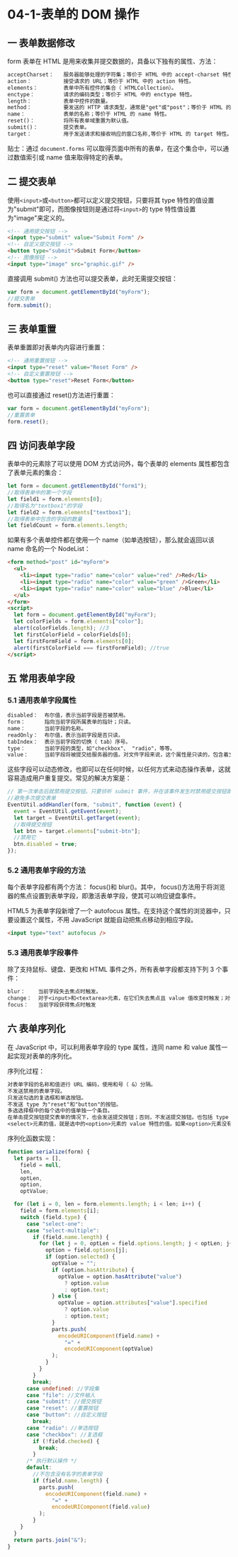 # 04-1-表单的 DOM 操作

## 一 表单数据修改

form 表单在 HTML 是用来收集并提交数据的，具备以下独有的属性、方法：

```txt
acceptCharset：   服务器能够处理的字符集；等价于 HTML 中的 accept-charset 特性。
action：          接受请求的 URL；等价于 HTML 中的 action 特性。
elements：        表单中所有控件的集合（ HTMLCollection）。
enctype：         请求的编码类型；等价于 HTML 中的 enctype 特性。
length：          表单中控件的数量。
method：          要发送的 HTTP 请求类型，通常是"get"或"post"；等价于 HTML 的 method 特性。
name：            表单的名称；等价于 HTML 的 name 特性。
reset()：         将所有表单域重置为默认值。
submit()：        提交表单。
target：          用于发送请求和接收响应的窗口名称,等价于 HTML 的 target 特性。
```

贴士：通过 `document.forms` 可以取得页面中所有的表单，在这个集合中，可以通过数值索引或 name 值来取得特定的表单。

## 二 提交表单

使用`<input>`或`<button>`都可以定义提交按钮，只要将其 type 特性的值设置为"submit"即可，而图像按钮则是通过将`<input>`的 type 特性值设置为"image"来定义的。

```html
<!-- 通用提交按钮 -->
<input type="submit" value="Submit Form" />
<!-- 自定义提交按钮 -->
<button type="submit">Submit Form</button>
<!-- 图像按钮 -->
<input type="image" src="graphic.gif" />
```

直接调用 submit() 方法也可以提交表单，此时无需提交按钮：

```js
var form = document.getElementById("myForm");
//提交表单
form.submit();
```

## 三 表单重置

表单重置即对表单内内容进行重置：

```html
<!-- 通用重置按钮 -->
<input type="reset" value="Reset Form" />
<!-- 自定义重置按钮 -->
<button type="reset">Reset Form</button>
```

也可以直接通过 reset()方法进行重置：

```js
var form = document.getElementById("myForm");
//重置表单
form.reset();
```

## 四 访问表单字段

表单中的元素除了可以使用 DOM 方式访问外，每个表单的 elements 属性都包含了表单元素的集合：

```js
let form = document.getElementById("form1");
//取得表单中的第一个字段
let field1 = form.elements[0];
//取得名为"textbox1"的字段
let field2 = form.elements["textbox1"];
//取得表单中包含的字段的数量
let fieldCount = form.elements.length;
```

如果有多个表单控件都在使用一个 name（如单选按钮），那么就会返回以该 name 命名的一个 NodeList：

```html
<form method="post" id="myForm">
  <ul>
    <li><input type="radio" name="color" value="red" />Red</li>
    <li><input type="radio" name="color" value="green" />Green</li>
    <li><input type="radio" name="color" value="blue" />Blue</li>
  </ul>
</form>
<script>
  let form = document.getElementById("myForm");
  let colorFields = form.elements["color"];
  alert(colorFields.length); //3
  let firstColorField = colorFields[0];
  let firstFormField = form.elements[0];
  alert(firstColorField === firstFormField); //true
</script>
```

## 五 常用表单字段

### 5.1 通用表单字段属性

```txt
disabled：  布尔值，表示当前字段是否被禁用。
form：      指向当前字段所属表单的指针；只读。
name：      当前字段的名称。
readOnly：  布尔值，表示当前字段是否只读。
tabIndex：  表示当前字段的切换（ tab）序号。
type：      当前字段的类型，如"checkbox"、 "radio"，等等。
value：     当前字段将被提交给服务器的值。对文件字段来说，这个属性是只读的，包含着文件在计算机中的路径。
```

这些字段可以动态修改，也即可以在任何时候，以任何方式来动态操作表单，这就容易造成用户重复提交。常见的解决方案是：

```js
// 第一次单击后就禁用提交按钮。只要侦听 submit 事件，并在该事件发生时禁用提交按钮即可。
//避免多次提交表单
EventUtil.addHandler(form, "submit", function (event) {
  event = EventUtil.getEvent(event);
  let target = EventUtil.getTarget(event);
  //取得提交按钮
  let btn = target.elements["submit-btn"];
  //禁用它
  btn.disabled = true;
});
```

### 5.2 通用表单字段的方法

每个表单字段都有两个方法： focus()和 blur()。其中， focus()方法用于将浏览器的焦点设置到表单字段，即激活表单字段，使其可以响应键盘事件。

HTML5 为表单字段新增了一个 autofocus 属性。在支持这个属性的浏览器中，只要设置这个属性，不用 JavaScript 就能自动把焦点移动到相应字段。

```html
<input type="text" autofocus />
```

### 5.3 通用表单字段事件

除了支持鼠标、键盘、更改和 HTML 事件之外，所有表单字段都支持下列 3 个事件：

```txt
blur：    当前字段失去焦点时触发。
change：  对于<input>和<textarea>元素，在它们失去焦点且 value 值改变时触发；对于<select>元素，在其选项改变时触发。
focus：   当前字段获得焦点时触发
```

## 六 表单序列化

在 JavaScript 中，可以利用表单字段的 type 属性，连同 name 和 value 属性一起实现对表单的序列化。

序列化过程：

```txt
对表单字段的名称和值进行 URL 编码，使用和号（ &）分隔。
不发送禁用的表单字段。
只发送勾选的复选框和单选按钮。
不发送 type 为"reset"和"button"的按钮。
多选选择框中的每个选中的值单独一个条目。
在单击提交按钮提交表单的情况下，也会发送提交按钮；否则，不发送提交按钮。也包括 type 为"image"的<input>元素。
<select>元素的值，就是选中的<option>元素的 value 特性的值。如果<option>元素没有 value 特性，则是<option>元素的文本值
```

序列化函数实现：

```js
function serialize(form) {
  let parts = [],
    field = null,
    len,
    optLen,
    option,
    optValue;

  for (let i = 0, len = form.elements.length; i < len; i++) {
    field = form.elements[i];
    switch (field.type) {
      case "select-one":
      case "select-multiple":
        if (field.name.length) {
          for (let j = 0, optLen = field.options.length; j < optLen; j++) {
            option = field.options[j];
            if (option.selected) {
              optValue = "";
              if (option.hasAttribute) {
                optValue = option.hasAttribute("value")
                  ? option.value
                  : option.text;
              } else {
                optValue = option.attributes["value"].specified
                  ? option.value
                  : option.text;
              }
              parts.push(
                encodeURIComponent(field.name) +
                  "=" +
                  encodeURIComponent(optValue)
              );
            }
          }
        }
        break;
      case undefined: //字段集
      case "file": //文件输入
      case "submit": //提交按钮
      case "reset": //重置按钮
      case "button": //自定义按钮
        break;
      case "radio": //单选按钮
      case "checkbox": //复选框
        if (!field.checked) {
          break;
        }
      /* 执行默认操作 */
      default:
        //不包含没有名字的表单字段
        if (field.name.length) {
          parts.push(
            encodeURIComponent(field.name) +
              "=" +
              encodeURIComponent(field.value)
          );
        }
    }
  }
  return parts.join("&");
}
```
